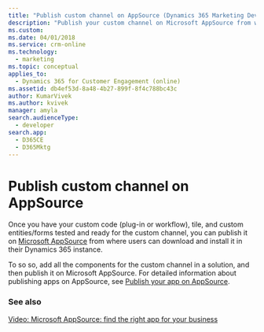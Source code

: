 ```yaml
---
title: "Publish custom channel on AppSource (Dynamics 365 Marketing Developer Guide) | MicrosoftDocs"
description: "Publish your custom channel on Microsoft AppSource from where users can download and install it in their Dynamics 365 instance."
ms.custom: 
ms.date: 04/01/2018
ms.service: crm-online
ms.technology: 
  - marketing
ms.topic: conceptual
applies_to: 
  - Dynamics 365 for Customer Engagement (online)
ms.assetid: db4ef53d-8a48-4b27-899f-8f4c788bc43c
author: KumarVivek
ms.author: kvivek
manager: amyla
search.audienceType: 
  - developer
search.app: 
  - D365CE
  - D365Mktg
---
```

# Publish custom channel on AppSource

Once you have your custom code (plug-in or workflow), tile, and custom entities/forms tested and ready for the custom channel, you can publish it on [Microsoft AppSource](https://appsource.microsoft.com) from where users can download and install it in their Dynamics 365 instance. 

To so so, add all the components for the custom channel in a solution, and then publish it on Microsoft AppSource. For detailed information about publishing apps on AppSource, see [Publish your app on AppSource](../../developer/publish-app-appsource.md).

### See also

[Video: Microsoft AppSource: find the right app for your business](https://youtu.be/hpq_Y9LuIB8)

  
